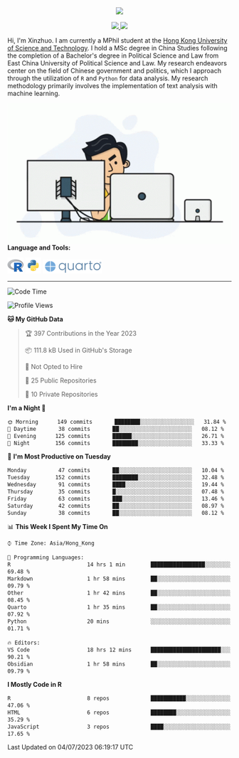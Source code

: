 <div align='center'>
<img src='https://readme-typing-svg.herokuapp.com?font=ubuntu&color=4d3900&center=true&lines=HKUST+Mphil+in+SOSC;Focus+on+China;Code+for+PoliSci'/>
</div>

<p align='center'>
 <a href='https://www.linkedin.com/in/xinzhuo-huang-5161011ba/' target='_blank'>
        <img src='https://img.shields.io/badge/linkedin%20-%230077B5.svg?&style=for-the-badge&logo=linkedin&logoColor=white'/>
    </a>
 <a href='https://twitter.com/HsinchoH' target='_blank'>
        <img src='https://img.shields.io/badge/Twitter-1DA1F2?style=for-the-badge&logo=twitter&logoColor=white'/>
    </a>
    </p>
    
Hi, I'm Xinzhuo. I am currently a MPhil student at the [Hong Kong University of Science and Technology](https://sosc.hkust.edu.hk/node/613). I hold a MSc degree in China Studies following the completion of a Bachelor's degree in Political Science and Law from East China University of Political Science and Law. My research endeavors center on the field of Chinese government and politics, which I approach through the utilization of `R` and `Python` for data analysis. My research methodology primarily involves the implementation of text analysis with machine learning.




<img align='right' src="https://github.com/xinzhuohkust/xinzhuohkust/blob/main/programmer.gif" width="590">



**Language and Tools:**  

<code><img height="36" src="https://raw.githubusercontent.com/github/explore/80688e429a7d4ef2fca1e82350fe8e3517d3494d/topics/r/r.png"></code>
<code><img height="36" src="https://raw.githubusercontent.com/github/explore/80688e429a7d4ef2fca1e82350fe8e3517d3494d/topics/python/python.png"></code>
<code><img height="32" src="https://github.com/quarto-dev/quarto-r/blob/main/man/figures/quarto.png"></code>

---
<!--START_SECTION:waka-->
![Code Time](http://img.shields.io/badge/Code%20Time-678%20hrs%202%20mins-blue)

![Profile Views](http://img.shields.io/badge/Profile%20Views-4-blue)

**🐱 My GitHub Data** 

> 🏆 397 Contributions in the Year 2023
 > 
> 📦 111.8 kB Used in GitHub's Storage 
 > 
> 🚫 Not Opted to Hire
 > 
> 📜 25 Public Repositories 
 > 
> 🔑 10 Private Repositories  
 > 
**I'm a Night 🦉** 

```text
🌞 Morning      149 commits       ████████░░░░░░░░░░░░░░░░░   31.84 % 
🌆 Daytime       38 commits       ██░░░░░░░░░░░░░░░░░░░░░░░   08.12 % 
🌃 Evening      125 commits       ██████░░░░░░░░░░░░░░░░░░░   26.71 % 
🌙 Night        156 commits       ████████░░░░░░░░░░░░░░░░░   33.33 % 

```
📅 **I'm Most Productive on Tuesday** 

```text
Monday          47 commits       ██░░░░░░░░░░░░░░░░░░░░░░░   10.04 % 
Tuesday        152 commits       ████████░░░░░░░░░░░░░░░░░   32.48 % 
Wednesday       91 commits       ████░░░░░░░░░░░░░░░░░░░░░   19.44 % 
Thursday        35 commits       █░░░░░░░░░░░░░░░░░░░░░░░░   07.48 % 
Friday          63 commits       ███░░░░░░░░░░░░░░░░░░░░░░   13.46 % 
Saturday        42 commits       ██░░░░░░░░░░░░░░░░░░░░░░░   08.97 % 
Sunday          38 commits       ██░░░░░░░░░░░░░░░░░░░░░░░   08.12 % 

```


📊 **This Week I Spent My Time On** 

```text
⌚︎ Time Zone: Asia/Hong_Kong

💬 Programming Languages: 
R                        14 hrs 1 min        █████████████████░░░░░░░░   69.48 % 
Markdown                 1 hr 58 mins        ██░░░░░░░░░░░░░░░░░░░░░░░   09.79 % 
Other                    1 hr 42 mins        ██░░░░░░░░░░░░░░░░░░░░░░░   08.45 % 
Quarto                   1 hr 35 mins        ██░░░░░░░░░░░░░░░░░░░░░░░   07.92 % 
Python                   20 mins             ░░░░░░░░░░░░░░░░░░░░░░░░░   01.71 % 

🔥 Editors: 
VS Code                  18 hrs 12 mins      ██████████████████████░░░   90.21 % 
Obsidian                 1 hr 58 mins        ██░░░░░░░░░░░░░░░░░░░░░░░   09.79 % 

```

**I Mostly Code in R** 

```text
R                        8 repos             ███████████░░░░░░░░░░░░░░   47.06 % 
HTML                     6 repos             ████████░░░░░░░░░░░░░░░░░   35.29 % 
JavaScript               3 repos             ████░░░░░░░░░░░░░░░░░░░░░   17.65 % 

```



 Last Updated on 04/07/2023 06:19:17 UTC
<!--END_SECTION:waka-->
    
    
    
    
    
    
    
    
